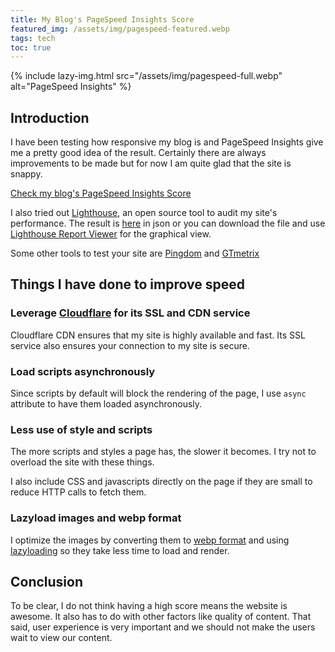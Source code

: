 ```yaml
---
title: My Blog's PageSpeed Insights Score
featured_img: /assets/img/pagespeed-featured.webp
tags: tech
toc: true
---
```


{% include lazy-img.html src="/assets/img/pagespeed-full.webp" alt="PageSpeed Insights" %}

## Introduction

I have been testing how responsive my blog is and PageSpeed Insights give me a pretty good idea of the result. Certainly there are always improvements to be made but for now I am quite glad that the site is snappy.

<!--more-->
[Check my blog's PageSpeed Insights Score](https://developers.google.com/speed/pagespeed/insights/?url=https%3A%2F%2Fjasonthai.me%2F&tab=desktop)

I also tried out [Lighthouse](https://developers.google.com/web/tools/lighthouse), an open source tool to audit my site's performance. The result is [here](/assets/js/jasonthai.me-20190726T112605.json) in json or you can download the file and use [Lighthouse Report Viewer](https://googlechrome.github.io/lighthouse/viewer/) for the graphical view.

Some other tools to test your site are [Pingdom](https://tools.pingdom.com) and [GTmetrix](https://gtmetrix.com/)

## Things I have done to improve speed

### Leverage [Cloudflare](https://cloudflare.com) for its SSL and CDN service
Cloudflare CDN ensures that my site is highly available and fast. Its SSL service also ensures your connection to my site is secure.

### Load scripts asynchronously
Since scripts by default will block the rendering of the page, I use `async` attribute to have them loaded asynchronously.

### Less use of style and scripts
The more scripts and styles a page has, the slower it becomes. I try not to overload the site with these things. 

I also include CSS and javascripts directly on the page if they are small to reduce HTTP calls to fetch them.

### Lazyload images and webp format
I optimize the images by converting them to [webp format](https://developers.google.com/speed/webp/) and using [lazyloading](https://github.com/aFarkas/lazysizes)  so they take less time to load and render.

## Conclusion
To be clear, I do not think having a high score means the website is awesome. It also has to do with other factors like quality of content. That said, user experience is very important and we should not make the users wait to view our content.
